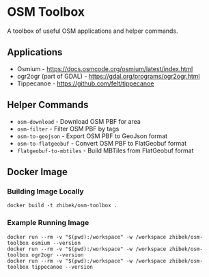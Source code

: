 # OSM Toolbox

A toolbox of useful OSM applications and helper commands.


## Applications

* Osmium - https://docs.osmcode.org/osmium/latest/index.html
* ogr2ogr (part of GDAL) - https://gdal.org/programs/ogr2ogr.html
* Tippecanoe - https://github.com/felt/tippecanoe


## Helper Commands

* `osm-download` - Download OSM PBF for area
* `osm-filter` - Filter OSM PBF by tags
* `osm-to-geojson` - Export OSM PBF to GeoJson format
* `osm-to-flatgeobuf` - Convert OSM PBF to FlatGeobuf format
* `flatgeobuf-to-mbtiles` - Build MBTiles from FlatGeobuf format


## Docker Image

### Building Image Locally

```
docker build -t zhibek/osm-toolbox .
```

### Example Running Image

```
docker run --rm -v "$(pwd):/workspace" -w /workspace zhibek/osm-toolbox osmium --version
docker run --rm -v "$(pwd):/workspace" -w /workspace zhibek/osm-toolbox ogr2ogr --version
docker run --rm -v "$(pwd):/workspace" -w /workspace zhibek/osm-toolbox tippecanoe --version
```
